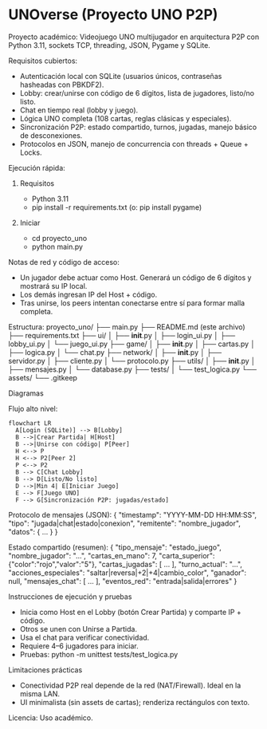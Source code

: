 # UNOverse (Proyecto UNO P2P)

Proyecto académico: Videojuego UNO multijugador en arquitectura P2P con Python 3.11, sockets TCP, threading, JSON, Pygame y SQLite.

Requisitos cubiertos:
- Autenticación local con SQLite (usuarios únicos, contraseñas hasheadas con PBKDF2).
- Lobby: crear/unirse con código de 6 dígitos, lista de jugadores, listo/no listo.
- Chat en tiempo real (lobby y juego).
- Lógica UNO completa (108 cartas, reglas clásicas y especiales).
- Sincronización P2P: estado compartido, turnos, jugadas, manejo básico de desconexiones.
- Protocolos en JSON, manejo de concurrencia con threads + Queue + Locks.

Ejecución rápida:
1) Requisitos
   - Python 3.11
   - pip install -r requirements.txt (o: pip install pygame)

2) Iniciar
   - cd proyecto_uno
   - python main.py

Notas de red y código de acceso:
- Un jugador debe actuar como Host. Generará un código de 6 dígitos y mostrará su IP local.
- Los demás ingresan IP del Host + código.
- Tras unirse, los peers intentan conectarse entre sí para formar malla completa.

Estructura:
proyecto_uno/
├── main.py
├── README.md (este archivo)
├── requirements.txt
├── ui/
│   ├── __init__.py
│   ├── login_ui.py
│   ├── lobby_ui.py
│   └── juego_ui.py
├── game/
│   ├── __init__.py
│   ├── cartas.py
│   ├── logica.py
│   └── chat.py
├── network/
│   ├── __init__.py
│   ├── servidor.py
│   ├── cliente.py
│   └── protocolo.py
├── utils/
│   ├── __init__.py
│   ├── mensajes.py
│   └── database.py
├── tests/
│   └── test_logica.py
└── assets/
    └── .gitkeep

Diagramas

Flujo alto nivel:

```mermaid
flowchart LR
  A[Login (SQLite)] --> B[Lobby]
  B -->|Crear Partida| H[Host]
  B -->|Unirse con código| P[Peer]
  H <--> P
  H <--> P2[Peer 2]
  P <--> P2
  B --> C[Chat Lobby]
  B --> D[Listo/No listo]
  D -->|Min 4| E[Iniciar Juego]
  E --> F[Juego UNO]
  F --> G[Sincronización P2P: jugadas/estado]
```

Protocolo de mensajes (JSON):
{
  "timestamp": "YYYY-MM-DD HH:MM:SS",
  "tipo": "jugada|chat|estado|conexion",
  "remitente": "nombre_jugador",
  "datos": { ... }
}

Estado compartido (resumen):
{
  "tipo_mensaje": "estado_juego",
  "nombre_jugador": "...",
  "cartas_en_mano": 7,
  "carta_superior": {"color":"rojo","valor":"5"},
  "cartas_jugadas": [ ... ],
  "turno_actual": "...",
  "acciones_especiales": "saltar|reversa|+2|+4|cambio_color",
  "ganador": null,
  "mensajes_chat": [ ... ],
  "eventos_red": "entrada|salida|errores"
}

Instrucciones de ejecución y pruebas
- Inicia como Host en el Lobby (botón Crear Partida) y comparte IP + código.
- Otros se unen con Unirse a Partida.
- Usa el chat para verificar conectividad.
- Requiere 4–6 jugadores para iniciar.
- Pruebas: python -m unittest tests/test_logica.py

Limitaciones prácticas
- Conectividad P2P real depende de la red (NAT/Firewall). Ideal en la misma LAN.
- UI minimalista (sin assets de cartas); renderiza rectángulos con texto.

Licencia: Uso académico.
